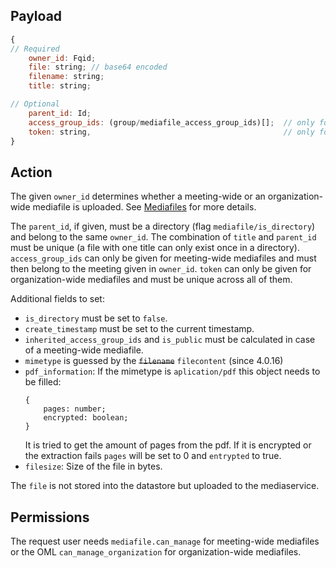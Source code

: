 ## Payload
```js
{
// Required
    owner_id: Fqid;
    file: string; // base64 encoded
    filename: string;
    title: string;

// Optional
    parent_id: Id;
    access_group_ids: (group/mediafile_access_group_ids)[];  // only for meeting-wide mediafiles
    token: string,                                           // only for organization-wide mediafiles
}
```

## Action

The given `owner_id` determines whether a meeting-wide or an organization-wide mediafile is uploaded. See [Mediafiles](https://github.com/OpenSlides/OpenSlides/wiki/Mediafiles) for more details.

The `parent_id`, if given, must be a directory (flag `mediafile/is_directory`) and belong to the same `owner_id`. The combination of `title` and `parent_id` must be unique (a file with one title can only exist once in a directory). `access_group_ids` can only be given for meeting-wide mediafiles and must then belong to the meeting given in `owner_id`. `token` can only be given for organization-wide mediafiles and must be unique across all of them.

Additional fields to set:
- `is_directory` must be set to `false`.
- `create_timestamp` must be set to the current timestamp.
- `inherited_access_group_ids` and `is_public` must be calculated in case of a meeting-wide mediafile.
- `mimetype` is guessed by the ~~`filename`~~ `filecontent` (since 4.0.16)
- `pdf_information`: If the mimetype is `aplication/pdf` this object needs to be filled:
    ```
    {
        pages: number;
        encrypted: boolean;
    }
    ```
    It is tried to get the amount of pages from the pdf. If it is encrypted or the extraction fails `pages` will be set to 0 and `entrypted` to true.
- `filesize`: Size of the file in bytes.

The `file` is not stored into the datastore but uploaded to the mediaservice.

## Permissions
The request user needs `mediafile.can_manage` for meeting-wide mediafiles or the OML `can_manage_organization` for organization-wide mediafiles.
